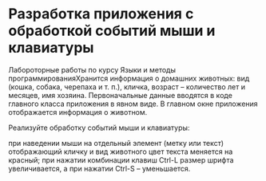 # Разработка приложения с обработкой событий мыши и клавиатуры
Лабороторные работы по курсу Языки и методы программированияХранится информация о домашних животных: вид (кошка, собака, черепаха и т. п.), кличка, возраст – количество лет и месяцев, имя хозяина. Первоначальные данные вводятся в коде главного класса приложения в явном виде. В главном окне приложения отображается информация о животном.

Реализуйте обработку событий мыши и клавиатуры:

при наведении мыши на отдельный элемент (метку или текст) отображающий кличку и вид животного цвет текста меняется на красный;
при нажатии комбинации клавиш Ctrl-L размер шрифта увеличивается, а при нажатии Ctrl-S – уменьшается.
